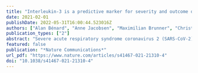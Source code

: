 ```yaml
---
title: "Interleukin-3 is a predictive marker for severity and outcome during SARS-CoV-2 infections"
date: 2021-02-01
publishDate: 2022-05-31T16:00:44.523016Z
authors: ["Alan Bénard", "Anne Jacobsen", "Maximilian Brunner", "Christian Krautz", "Bettina Klösch", "Izabela Swierzy", "Elisabeth Naschberger", "Malgorzata J. Podolska", "Dina Kouhestani", "Paul David", "Torsten Birkholz", "Ixchel Castellanos", "Denis Trufa", "Horia Sirbu", "Marcel Vetter", "Andreas E. Kremer", "Kai Hildner", "Andreas Hecker", "Fabian Edinger", "Matthias Tenbusch", "Petra Mühl-Zürbes", "Alexander Steinkasserer", "Enrico Richter", "Hendrik Streeck", "Marc M. Berger", "Thorsten Brenner", "Markus A. Weigand", "Filip K. Swirski", "Georg Schett", "Robert Grützmann", "Georg F. Weber"]
publication_types: ["2"]
abstract: "Severe acute respiratory syndrome coronavirus 2 (SARS-CoV-2) is a worldwide health threat. In a prospective multicentric study, we identify IL-3 as an independent prognostic marker for the outcome during SARS-CoV-2 infections. Specifically, low plasma IL-3 levels is associated with increased severity, viral load, and mortality during SARS-CoV-2 infections. Patients with severe COVID-19 exhibit also reduced circulating plasmacytoid dendritic cells (pDCs) and low plasma IFNα and IFNλ levels when compared to non-severe COVID-19 patients. In a mouse model of pulmonary HSV-1 infection, treatment with recombinant IL-3 reduces viral load and mortality. Mechanistically, IL-3 increases innate antiviral immunity by promoting the recruitment of circulating pDCs into the airways by stimulating CXCL12 secretion from pulmonary CD123+ epithelial cells, both, in mice and in COVID-19 negative patients exhibiting pulmonary diseases. This study identifies IL-3 as a predictive disease marker for SARS-CoV-2 infections and as a potential therapeutic target for pulmunory viral infections."
featured: false
publication: "*Nature Communications*"
url_pdf: "https://www.nature.com/articles/s41467-021-21310-4"
doi: "10.1038/s41467-021-21310-4"
---
```


